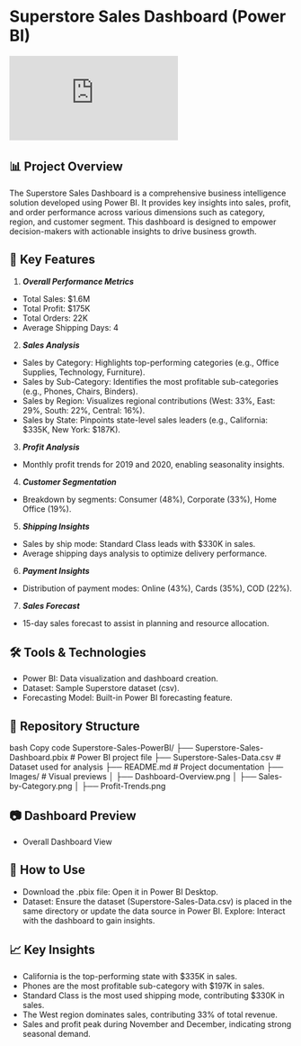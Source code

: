 # Superstore Sales Dashboard (Power BI)
![](https://github.com/reehansyed/PowerBI-Superstore-Dashboard/blob/main/SuperStore%20Dashboard.pdf)
## 📊 Project Overview
The Superstore Sales Dashboard is a comprehensive business intelligence solution developed using Power BI. It provides key insights into sales, profit, and order performance across various dimensions such as category, region, and customer segment. This dashboard is designed to empower decision-makers with actionable insights to drive business growth.

## 🚀 Key Features
1. ***Overall Performance Metrics***
- Total Sales: $1.6M
- Total Profit: $175K
- Total Orders: 22K
- Average Shipping Days: 4
2. ***Sales Analysis***
- Sales by Category: Highlights top-performing categories (e.g., Office Supplies, Technology, Furniture).
- Sales by Sub-Category: Identifies the most profitable sub-categories (e.g., Phones, Chairs, Binders).
- Sales by Region: Visualizes regional contributions (West: 33%, East: 29%, South: 22%, Central: 16%).
- Sales by State: Pinpoints state-level sales leaders (e.g., California: $335K, New York: $187K).
3. ***Profit Analysis***
- Monthly profit trends for 2019 and 2020, enabling seasonality insights.
4. ***Customer Segmentation***
- Breakdown by segments: Consumer (48%), Corporate (33%), Home Office (19%).
5. ***Shipping Insights***
- Sales by ship mode: Standard Class leads with $330K in sales.
- Average shipping days analysis to optimize delivery performance.
6. ***Payment Insights***
- Distribution of payment modes: Online (43%), Cards (35%), COD (22%).
7. ***Sales Forecast***
- 15-day sales forecast to assist in planning and resource allocation.
## 🛠️ Tools & Technologies
- Power BI: Data visualization and dashboard creation.
- Dataset: Sample Superstore dataset (csv).
- Forecasting Model: Built-in Power BI forecasting feature.
## 📂 Repository Structure
bash
Copy code
Superstore-Sales-PowerBI/
├── Superstore-Sales-Dashboard.pbix  # Power BI project file
├── Superstore-Sales-Data.csv       # Dataset used for analysis
├── README.md                        # Project documentation
├── Images/                          # Visual previews
│   ├── Dashboard-Overview.png
│   ├── Sales-by-Category.png
│   ├── Profit-Trends.png
## 📷 Dashboard Preview
- Overall Dashboard View

## 📝 How to Use
- Download the .pbix file: Open it in Power BI Desktop.
- Dataset: Ensure the dataset (Superstore-Sales-Data.csv) is placed in the same directory or update the data source in Power BI.
Explore: Interact with the dashboard to gain insights.
## 📈 Key Insights
- California is the top-performing state with $335K in sales.
- Phones are the most profitable sub-category with $197K in sales.
- Standard Class is the most used shipping mode, contributing $330K in sales.
- The West region dominates sales, contributing 33% of total revenue.
- Sales and profit peak during November and December, indicating strong seasonal demand.


